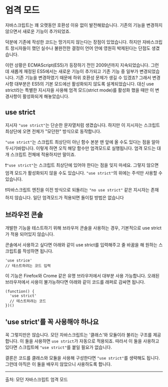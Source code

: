 # 엄격 모드

자바스크립트는 꽤 오랫동안 호환성 이유 없이 발전해왔습니다. 기존의 기능을 변경하지 않으면서 새로운 기능이 추가되었죠.

덕분에 기존에 작성한 코드는 망가지지 않는다는 장점이 있었습니다. 하지만 자바스크립트 창시자들이 했던 실수나 불완전한 결정이 언어 안에 영원히 박제된다는 단점도 생겼습니다.

이런 상황은 ECMAScript(ES5)가 등장하기 전인 2009년까지 지속되었습니다. 그런데 새롭게 재정된 ES5에서는 새로운 기능이 추가되고 기존 기능 중 일부가 변경되었습니다. 기존 기능을 변경하였기 때문에 하위 호환성 문제가 생길 수 있겠죠? 그래서 변경사항 대부분은 ES5의 기본 모드에선 활성화되지 않도록 설계되었습니다. 대신 use strict라는 특별한 지시자을 사용해 엄격 모드(strict mode)를 활성화 했을 때만 이 변경사항이 활성화되게 해놓았습니다.


## use strict

지시자 `"use strict"`는 단순한 문자열처럼 생겼습니다. 하지만 이 지시자는 스크립트 최상단에 오면 전체가 "모던한" 방식으로 동작합니다.

`"use strict"`는 스크립트 최상단이 아닌 함수 본분 맨 앞에 올 수도 있다는 점을 알아두시기바랍니다. 이렇게 하면 오직 해당 함수만 엄격모드로 실행됩니다. 엄격 모드는 대개 스크립트 전체에 적용하지만 말이죠.

❗`"use strict"`는 스크립트 최상단에 있어야 한다는 점을 잊지 마세요. 그렇지 않으면 엄격 모드가 활성화되지 않을 수도 있습니다. `"use strict"`의 위에는 주석만 사용할 수 있습니다.

❗자바스크립트 엔진을 이전 방식으로 되돌리는 `"no use strict"` 같은 지시자는 존재하지 않습니다. 일단 엄격모드가 적용되면 돌이킬 방법은 없습니다


## 브라우전 콘솔
개발한 기능을 테스트하기 위해 브라우저 콘솔을 사용하는 경우, 기본적으로 use strict가 적용 되어있지 않습니다.

콘솔에서 사용하고 싶다면 아래와 같이 use strict를 입력해주고 줄 바꿈을 해 원하는 스크립트를 작성하면 됩니다.
```
'use strice'
// 테스트하려는 코드 입력
```
이 기능은 Firefox와 Crome 같은 유명 브라우저에서 대부분 사용 가능합니다.
오래된 브라우저에서 사용이 불가능하다면 아래와 같이 코드를 래퍼로 감싸면 됩니다.
```
(function() {
  'use strict'
  // 테스트하려는 코드
})()
```


## 'use strict'를 꼭 사용해야 하나요
꼭 그렇지만은 않습니다. 모던 자바스크립트는 '클래스'와 모듈이라 불리는 구조를 제공합니다. 이 둘을 사용하면 `use strict`가 자동으로 적용되죠. 따라서 이 둘을 사용하고 있다면 스크립트에 `"use strict"`를 붙일 필요가 없습니다.

결론은 코드를 클래스와 모듈을 사용해 구성한다면 `"use strict"`를 생략해도 됩니다. 그런데 아직은 이 둘을 배우지 않았으니 사용하도록 합니다.

<hr />
출처: 모던 자바스크립트 엄격 모드

